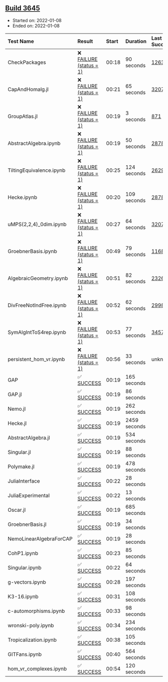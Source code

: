 ## [Build 3645](https://oscarci.mathematik.uni-kl.de/job/oscar-stable/3645/)

* Started on: 2022-01-08
* Ended on: 2022-01-08

| Test Name    | Result | Start | Duration | Last Success | First Failure |
|:-------------|:-------|:------|:---------|:-------------|:--------------|
| CheckPackages | ❌ [FAILURE (status = 1)](https://oscarci.mathematik.uni-kl.de/job/oscar-stable/3645/artifact/logs/build-3645/CheckPackages.log) | 00:18 | 90 seconds | [1263](https://oscarci.mathematik.uni-kl.de/job/oscar-stable/1263/) | [1264](https://oscarci.mathematik.uni-kl.de/job/oscar-stable/1264/) |
| CapAndHomalg.jl | ❌ [FAILURE (status = 1)](https://oscarci.mathematik.uni-kl.de/job/oscar-stable/3645/artifact/logs/build-3645/CapAndHomalg.jl.log) | 00:21 | 65 seconds | [3207](https://oscarci.mathematik.uni-kl.de/job/oscar-stable/3207/) | [3208](https://oscarci.mathematik.uni-kl.de/job/oscar-stable/3208/) |
| GroupAtlas.jl | ❌ [FAILURE (status = 1)](https://oscarci.mathematik.uni-kl.de/job/oscar-stable/3645/artifact/logs/build-3645/GroupAtlas.jl.log) | 00:19 | 3 seconds | [871](https://oscarci.mathematik.uni-kl.de/job/oscar-stable/871/) | [872](https://oscarci.mathematik.uni-kl.de/job/oscar-stable/872/) |
| AbstractAlgebra.ipynb | ❌ [FAILURE (status = 1)](https://oscarci.mathematik.uni-kl.de/job/oscar-stable/3645/artifact/logs/build-3645/AbstractAlgebra.ipynb.log) | 00:19 | 50 seconds | [2878](https://oscarci.mathematik.uni-kl.de/job/oscar-stable/2878/) | [2879](https://oscarci.mathematik.uni-kl.de/job/oscar-stable/2879/) |
| TiltingEquivalence.ipynb | ❌ [FAILURE (status = 1)](https://oscarci.mathematik.uni-kl.de/job/oscar-stable/3645/artifact/logs/build-3645/TiltingEquivalence.ipynb.log) | 00:25 | 124 seconds | [2629](https://oscarci.mathematik.uni-kl.de/job/oscar-stable/2629/) | [2630](https://oscarci.mathematik.uni-kl.de/job/oscar-stable/2630/) |
| Hecke.ipynb | ❌ [FAILURE (status = 1)](https://oscarci.mathematik.uni-kl.de/job/oscar-stable/3645/artifact/logs/build-3645/Hecke.ipynb.log) | 00:20 | 109 seconds | [2878](https://oscarci.mathematik.uni-kl.de/job/oscar-stable/2878/) | [2879](https://oscarci.mathematik.uni-kl.de/job/oscar-stable/2879/) |
| uMPS(2,2,4)_0dim.ipynb | ❌ [FAILURE (status = 1)](https://oscarci.mathematik.uni-kl.de/job/oscar-stable/3645/artifact/logs/build-3645/uMPS-2-2-4-_0dim.ipynb.log) | 00:27 | 64 seconds | [3207](https://oscarci.mathematik.uni-kl.de/job/oscar-stable/3207/) | [3208](https://oscarci.mathematik.uni-kl.de/job/oscar-stable/3208/) |
| GroebnerBasis.ipynb | ❌ [FAILURE (status = 1)](https://oscarci.mathematik.uni-kl.de/job/oscar-stable/3645/artifact/logs/build-3645/GroebnerBasis.ipynb.log) | 00:49 | 79 seconds | [1168](https://oscarci.mathematik.uni-kl.de/job/oscar-stable/1168/) | [1169](https://oscarci.mathematik.uni-kl.de/job/oscar-stable/1169/) |
| AlgebraicGeometry.ipynb | ❌ [FAILURE (status = 1)](https://oscarci.mathematik.uni-kl.de/job/oscar-stable/3645/artifact/logs/build-3645/AlgebraicGeometry.ipynb.log) | 00:51 | 82 seconds | [2326](https://oscarci.mathematik.uni-kl.de/job/oscar-stable/2326/) | [2327](https://oscarci.mathematik.uni-kl.de/job/oscar-stable/2327/) |
| DivFreeNotIndFree.ipynb | ❌ [FAILURE (status = 1)](https://oscarci.mathematik.uni-kl.de/job/oscar-stable/3645/artifact/logs/build-3645/DivFreeNotIndFree.ipynb.log) | 00:52 | 62 seconds | [2998](https://oscarci.mathematik.uni-kl.de/job/oscar-stable/2998/) | [2999](https://oscarci.mathematik.uni-kl.de/job/oscar-stable/2999/) |
| SymAlgIntToS4rep.ipynb | ❌ [FAILURE (status = 1)](https://oscarci.mathematik.uni-kl.de/job/oscar-stable/3645/artifact/logs/build-3645/SymAlgIntToS4rep.ipynb.log) | 00:53 | 77 seconds | [3457](https://oscarci.mathematik.uni-kl.de/job/oscar-stable/3457/) | [3458](https://oscarci.mathematik.uni-kl.de/job/oscar-stable/3458/) |
| persistent_hom_vr.ipynb | ❌ [FAILURE (status = 1)](https://oscarci.mathematik.uni-kl.de/job/oscar-stable/3645/artifact/logs/build-3645/persistent_hom_vr.ipynb.log) | 00:56 | 33 seconds | unknown | unknown |
| GAP | ✅ [SUCCESS](https://oscarci.mathematik.uni-kl.de/job/oscar-stable/3645/artifact/logs/build-3645/GAP.log) | 00:19 | 165 seconds |  |  |
| GAP.jl | ✅ [SUCCESS](https://oscarci.mathematik.uni-kl.de/job/oscar-stable/3645/artifact/logs/build-3645/GAP.jl.log) | 00:19 | 86 seconds |  |  |
| Nemo.jl | ✅ [SUCCESS](https://oscarci.mathematik.uni-kl.de/job/oscar-stable/3645/artifact/logs/build-3645/Nemo.jl.log) | 00:19 | 262 seconds |  |  |
| Hecke.jl | ✅ [SUCCESS](https://oscarci.mathematik.uni-kl.de/job/oscar-stable/3645/artifact/logs/build-3645/Hecke.jl.log) | 00:19 | 2459 seconds |  |  |
| AbstractAlgebra.jl | ✅ [SUCCESS](https://oscarci.mathematik.uni-kl.de/job/oscar-stable/3645/artifact/logs/build-3645/AbstractAlgebra.jl.log) | 00:19 | 534 seconds |  |  |
| Singular.jl | ✅ [SUCCESS](https://oscarci.mathematik.uni-kl.de/job/oscar-stable/3645/artifact/logs/build-3645/Singular.jl.log) | 00:19 | 88 seconds |  |  |
| Polymake.jl | ✅ [SUCCESS](https://oscarci.mathematik.uni-kl.de/job/oscar-stable/3645/artifact/logs/build-3645/Polymake.jl.log) | 00:19 | 478 seconds |  |  |
| JuliaInterface | ✅ [SUCCESS](https://oscarci.mathematik.uni-kl.de/job/oscar-stable/3645/artifact/logs/build-3645/JuliaInterface.log) | 00:22 | 28 seconds |  |  |
| JuliaExperimental | ✅ [SUCCESS](https://oscarci.mathematik.uni-kl.de/job/oscar-stable/3645/artifact/logs/build-3645/JuliaExperimental.log) | 00:22 | 13 seconds |  |  |
| Oscar.jl | ✅ [SUCCESS](https://oscarci.mathematik.uni-kl.de/job/oscar-stable/3645/artifact/logs/build-3645/Oscar.jl.log) | 00:19 | 685 seconds |  |  |
| GroebnerBasis.jl | ✅ [SUCCESS](https://oscarci.mathematik.uni-kl.de/job/oscar-stable/3645/artifact/logs/build-3645/GroebnerBasis.jl.log) | 00:19 | 34 seconds |  |  |
| NemoLinearAlgebraForCAP | ✅ [SUCCESS](https://oscarci.mathematik.uni-kl.de/job/oscar-stable/3645/artifact/logs/build-3645/NemoLinearAlgebraForCAP.log) | 00:19 | 28 seconds |  |  |
| CohP1.ipynb | ✅ [SUCCESS](https://oscarci.mathematik.uni-kl.de/job/oscar-stable/3645/artifact/logs/build-3645/CohP1.ipynb.log) | 00:23 | 85 seconds |  |  |
| Singular.ipynb | ✅ [SUCCESS](https://oscarci.mathematik.uni-kl.de/job/oscar-stable/3645/artifact/logs/build-3645/Singular.ipynb.log) | 00:22 | 64 seconds |  |  |
| g-vectors.ipynb | ✅ [SUCCESS](https://oscarci.mathematik.uni-kl.de/job/oscar-stable/3645/artifact/logs/build-3645/g-vectors.ipynb.log) | 00:28 | 197 seconds |  |  |
| K3-16.ipynb | ✅ [SUCCESS](https://oscarci.mathematik.uni-kl.de/job/oscar-stable/3645/artifact/logs/build-3645/K3-16.ipynb.log) | 00:31 | 108 seconds |  |  |
| c-automorphisms.ipynb | ✅ [SUCCESS](https://oscarci.mathematik.uni-kl.de/job/oscar-stable/3645/artifact/logs/build-3645/c-automorphisms.ipynb.log) | 00:33 | 98 seconds |  |  |
| wronski-poly.ipynb | ✅ [SUCCESS](https://oscarci.mathematik.uni-kl.de/job/oscar-stable/3645/artifact/logs/build-3645/wronski-poly.ipynb.log) | 00:34 | 234 seconds |  |  |
| Tropicalization.ipynb | ✅ [SUCCESS](https://oscarci.mathematik.uni-kl.de/job/oscar-stable/3645/artifact/logs/build-3645/Tropicalization.ipynb.log) | 00:38 | 105 seconds |  |  |
| GITFans.ipynb | ✅ [SUCCESS](https://oscarci.mathematik.uni-kl.de/job/oscar-stable/3645/artifact/logs/build-3645/GITFans.ipynb.log) | 00:40 | 564 seconds |  |  |
| hom_vr_complexes.ipynb | ✅ [SUCCESS](https://oscarci.mathematik.uni-kl.de/job/oscar-stable/3645/artifact/logs/build-3645/hom_vr_complexes.ipynb.log) | 00:54 | 120 seconds |  |  |
